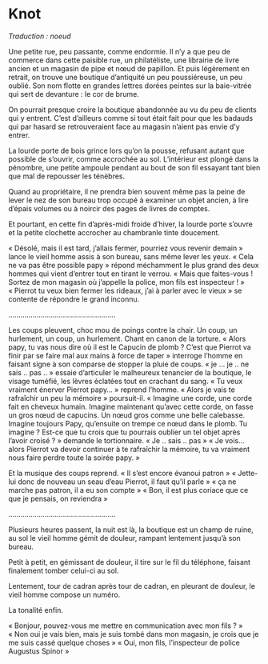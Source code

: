 # Knot

*Traduction : noeud*



Une petite rue, peu passante, comme endormie. Il n’y a que peu de commerce dans cette paisible rue, un philatéliste, une librairie de livre ancien et un magasin de pipe et nœud de papillon. Et puis légèrement en retrait, on trouve une boutique d’antiquité un peu poussiéreuse, un peu oublié. Son nom flotte en grandes lettres dorées peintes sur la baie-vitrée qui sert de devanture : le cor de brume.

On pourrait presque croire la boutique abandonnée au vu du peu de clients qui y entrent. C’est d’ailleurs comme si tout était fait pour que les badauds qui par hasard se retrouveraient face au magasin n’aient pas envie d’y entrer.

La lourde porte de bois grince lors qu’on la pousse, refusant autant que possible de s’ouvrir, comme accrochée au sol. L’intérieur est plongé dans la pénombre, une petite ampoule pendant au bout de son fil essayant tant bien que mal de repousser les ténèbres.

Quand au propriétaire, il ne prendra bien souvent même pas la peine de lever le nez de son bureau trop occupé à examiner un objet ancien, à lire d’épais volumes ou à noircir des pages de livres de comptes.

Et pourtant, en cette fin d’après-midi froide d’hiver, la lourde porte s’ouvre et la petite clochette accrocher au chambranle tinte doucement.

« Désolé, mais il est tard, j’allais fermer, pourriez vous revenir demain » lance le vieil homme assis à son bureau, sans même lever les yeux.
« Cela ne va pas être possible papy » répond méchamment le plus grand des deux hommes qui vient d’entrer tout en tirant le verrou.
« Mais que faites-vous ! Sortez de mon magasin où j’appelle la police, mon fils est inspecteur ! »
« Pierrot tu veux bien fermer les rideaux, j’ai à parler avec le vieux » se contente de répondre le grand inconnu.

.....................................................


Les coups pleuvent, choc mou de poings contre la chair. Un coup, un hurlement, un coup, un hurlement. Chant en canon de la torture.
« Alors papy, tu vas nous dire où il est le Capucin de plomb ? C’est que Pierrot va finir par se faire mal aux mains à force de taper » interroge l’homme en faisant signe à son comparse de stopper la pluie de coups.
« je … je .. ne sais .. pas .. » essaie d’articuler le malheureux tenancier de la boutique, le visage tuméfié, les lèvres éclatées tout en crachant du sang.
« Tu veux vraiment énerver Pierrot papy… » reprend l’homme.
« Alors je vais te rafraîchir un peu la mémoire » poursuit-il.
« Imagine une corde, une corde fait en cheveux humain. Imagine maintenant qu’avec cette corde, on fasse un gros nœud de capucins. Un nœud gros comme une belle calebasse.  Imagine toujours Papy, qu’ensuite on trempe ce nœud dans le plomb. Tu imagine ? Est-ce que tu crois que tu pourrais oublier un tel objet après l’avoir croisé ? » demande le tortionnaire.
« Je .. sais .. pas »
« Je vois… alors Pierrot va devoir continuer à te rafraîchir la mémoire, tu va vraiment nous faire perdre toute la soirée papy. »

Et la musique des coups reprend.
« Il s’est encore évanoui patron »
« Jette-lui donc de nouveau un seau d’eau Pierrot, il faut qu’il parle »
« ça ne marche pas patron, il a eu son compte »
« Bon, il est plus coriace que ce que je pensais, on reviendra »

.....................................................

Plusieurs heures passent, la nuit est là, la boutique est un champ de ruine, au sol le vieil homme gémit de douleur, rampant lentement jusqu’à son bureau.

Petit à petit, en gémissant de douleur, il tire sur le fil du téléphone, faisant finalement tomber celui-ci au sol.

Lentement, tour de cadran après tour de cadran, en pleurant de douleur, le vieil homme compose un numéro.

La tonalité enfin.

« Bonjour, pouvez-vous me mettre en communication avec mon fils ? »
« Non oui je vais bien, mais je suis tombé dans mon magasin, je crois que je me suis cassé quelque choses »
« Oui, mon fils, l’inspecteur de police Augustus Spinor »
